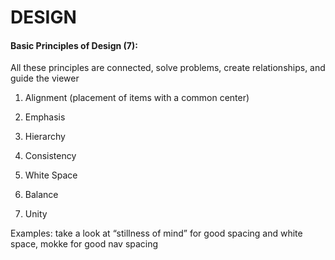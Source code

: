 # DESIGN 

#### Basic Principles of Design (7): <br>
All these principles are connected, solve problems, create relationships, and guide the viewer 

1. Alignment (placement of items with a common center) 

2. Emphasis 

3. Hierarchy 

4. Consistency 

5. White Space 

6. Balance 

7. Unity 

Examples: take a look at “stillness of mind” for good spacing and white space, mokke for good nav spacing